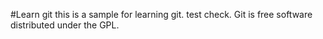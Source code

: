 #Learn git
this is a sample for learning git.
test check.
Git is free software distributed under the GPL.